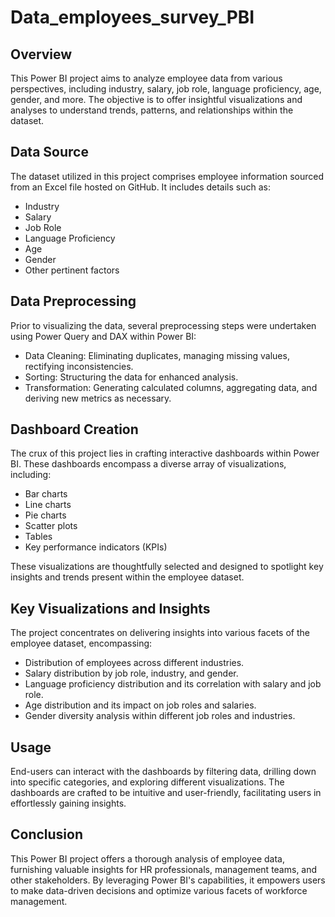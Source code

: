 # Data_employees_survey_PBI


## Overview
This Power BI project aims to analyze employee data from various perspectives, including industry, salary, job role, language proficiency, age, gender, and more. The objective is to offer insightful visualizations and analyses to understand trends, patterns, and relationships within the dataset.

## Data Source
The dataset utilized in this project comprises employee information sourced from an Excel file hosted on GitHub. It includes details such as:

- Industry
- Salary
- Job Role
- Language Proficiency
- Age
- Gender
- Other pertinent factors

## Data Preprocessing
Prior to visualizing the data, several preprocessing steps were undertaken using Power Query and DAX within Power BI:

- Data Cleaning: Eliminating duplicates, managing missing values, rectifying inconsistencies.
- Sorting: Structuring the data for enhanced analysis.
- Transformation: Generating calculated columns, aggregating data, and deriving new metrics as necessary.

## Dashboard Creation
The crux of this project lies in crafting interactive dashboards within Power BI. These dashboards encompass a diverse array of visualizations, including:

- Bar charts
- Line charts
- Pie charts
- Scatter plots
- Tables
- Key performance indicators (KPIs)

These visualizations are thoughtfully selected and designed to spotlight key insights and trends present within the employee dataset.

## Key Visualizations and Insights
The project concentrates on delivering insights into various facets of the employee dataset, encompassing:

- Distribution of employees across different industries.
- Salary distribution by job role, industry, and gender.
- Language proficiency distribution and its correlation with salary and job role.
- Age distribution and its impact on job roles and salaries.
- Gender diversity analysis within different job roles and industries.

## Usage
End-users can interact with the dashboards by filtering data, drilling down into specific categories, and exploring different visualizations. The dashboards are crafted to be intuitive and user-friendly, facilitating users in effortlessly gaining insights.

## Conclusion
This Power BI project offers a thorough analysis of employee data, furnishing valuable insights for HR professionals, management teams, and other stakeholders. By leveraging Power BI's capabilities, it empowers users to make data-driven decisions and optimize various facets of workforce management.
